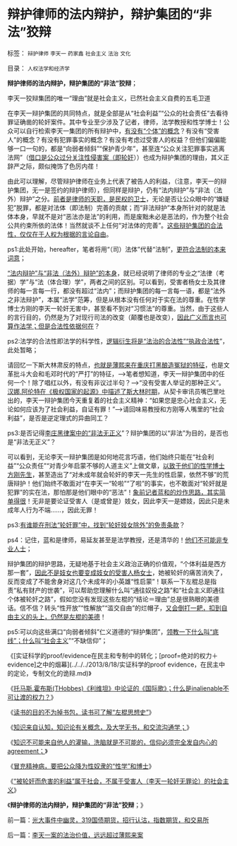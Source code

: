 # 辩护律师的法内辩护，辩护集团的“非法”狡辩

标签： `辩护律师` `李天一` `药家鑫` `社会主义` `法治` `文化` 

目录： `人权法学和经济学`

**辩护律师的法内辩护，辩护集团的“非法”狡辩**；

李天一狡辩集团的唯一“理由”就是社会主义，已然社会主义自费的五毛卫道



在李天一辩护集团的共同特点，就是全部是从“社会利益”“公众的社会责任”去看待罪证确凿的轮奸案件。其中专业至少涉及了记者，律师，法学教授和性学博士！公众可以自行检索李天一集团的所有辩护中，[有没有“个体”的概念](../../../2013/8/16/李天一轮奸案可能被黑白颠倒的科学原理.md)？有没有“受害人”的概念？有没有犯罪事实的概念？有没有考虑过受害人的权益？但他们偏偏能够一口一句的，都是“向弱者倾斜”“保护青少年”，甚至连“公众关注犯罪事实逃离法网”（[借口是公众过分关注性侵害案（即轮奸](../../../2013/8/20/被李天一辩护集团轮奸的社会主义.md)））也成为辩护集团的理由，其义正辞严之际，颇似掩饰了色厉内荏！

由此可以理解，尽管辩护律师在业务上代表了被告人的利益，（注意，李天一的辩护集团，无一是签约的辩护律师），但同样是辩护，仍有“法内辩护”与“非法（法外）辩护”之分。[前者是律师的天职，是民权的卫士](../../../2013/2/23/讼棍的客观条件，辩护律师是“废除恶法”的民权战士；.md)，无论是否让公众眼中的“嫌疑犯”脱罪，都是对法体（即法制）完善的贡献；而“非法辩护”本身所针对的就是法体本身，早就不是对“恶法亦是法”的利用，而是废黜未必是恶法的，作为整个社会公共约束所依的法体！当然就谈不上任何“对法体的完善”。[这些辩护集团的合法性，仅仅在于人权为根据的言论自由](../../../2013/8/16/《罗伯特议事规则》如何体现“犯罪的自由”和“后果自负”？.md)。

ps1:此处开始，hereafter，笔者将用“（司）法体”代替“法制”，[更符合法制的本来词意](../../../2013/7/29/法制与法治，EdwardCoke和孟德斯鸠的共识和分歧；.md)；

[“法内辩护”与“非法（法外）辩护”的本身](../../../2013/7/26/辛普森案有辩护律师，李天一轮奸案的金牙大状.md)，就已经说明了律师的专业之“法律（考据）学”与“法（体合理）学”，两者之间的区别。可以看到，受害者杨女士及其律师的每一言每一行，都没有超过“法内”；而辩护集团的每一言每一语，都是“法外之非法辩护”，本属“法学”范筹，但是从根本没有任何对于实在法的尊重。在性学博士方刚的李天一轮奸无害中，甚至看不到对“习惯法”的尊重。当然，由于这些人的言行目的，仍然是为了对现行司法的改变（颠覆也是改变），[因此广义而言也可算作法学；但是合法性依据何在](../../../2013/8/18/“法庭未审，公众已判”是法治基础，美国牛仔的法制和美国的法治.md)？

ps2:法学的合法性即法学的科学性，[逻辑衍生将是“法治的合法性”“执政合法性](../../../2013/7/31/讲政治的司法耦合，让李天一等同志得以轮奸执政合法性.md)”，此处暂略；

请回忆一下斯大林肃反的特点，[也就是薄熙来在重庆打黑酿造冤狱的特征](../../../2012/12/23/卢麒元，李庄，李北方，石勇，南方系和铅笔社.md)，也是文革批斗大会和毛邓时代的“严打”的特征，——>笔者想知道，李天一辩护集团中的任何一个！除了唱红以外，有没有非议过半句？——>“没有受害人举证的那种正义”。[汉娜.阿伦特在《极权国家的起源》中描述了斯大林时期](../../../2013/1/3/极权主义即“居安思危的集体主义传统”，马丁神父和汉娜.阿伦特.md)，从契卡审讯员嘴巴里吐出的，李天一辩护集团今天重复着的社会主义精神：“如果您是忠心社会主义，无论如何应该为了社会利益，自证有罪！”——>请回味易教授和方刚等人嘴里的“社会利益”，是否是逆定理式的异曲同工？

ps3:是否记得[李庄黑律案中的“非法无正义](../../../2010/10/24/黑律师的贡献“非法无正义”.md)”？辩护集团的以“非法”为目的，是否也是“非法无正义”？

可以看到，无论李天一辩护集团是如何地花言巧语，他们始终只能在“社会利益”“公众责任”“对青少年启蒙不够的人道主义”上做文章，[以致于他们的性学博士方刚先生](../../../2013/8/20/冒充精神病的“性学”和博士.md)，甚至造出了“对未成年就会轮奸的李天一先生的性启蒙，依然不够”的荒唐辩护！他们始终不敢面对“在李天一“轮啦”“了啦”的事实，也不敢面对“轮奸就是犯罪”的实在法，那怕那是他们眼中的“恶法”！[象前记者蓝和的炒作思路，其实简单得很](../../../2013/7/11/李天一及律师有权“无耻”.md)！无非是要论证受害人（是或曾是）妓女，因此李天一是嫖妓，因此只是未成年人行为不端……，因此无罪！

ps3:[有谁能在刑法“轮奸罪”中，找到“轮奸妓女除外”的免责条款](../../../2013/7/30/李天一轮奸案辩护难在“轮啦”“了啦”“不得了啦”！.md)？

ps4：记住，蓝和是律师，易延友甚至是法学教授，还是清华的！[他们不可能非专业人士](../../../2013/8/3/清华法学系易延友教授没有领悟《罗伯特议事规则》.md)；

辩护集团的辩护思路，无疑地基于社会主义政治正确的价值观，“个体利益是西方那一套”，[因此不是妓女也要变成妓女的受害人杨女士](../../../2013/7/30/李天一辩护集团的炒作思路和误判.md)，她被轮奸的痛苦消失了，反而变成了不能舍身对这几个未成年的小英雄“性启蒙”！联系一下左棍总是指责“私有财产的世袭”，可以帮助您理解什么叫“通往奴役之路”和“社会主义即通往个体被轮奸之路”，假如您没有发现这些左棍的“结论＝理由”总是很熟眼的美德话。信不信？转头“性开放”“性解放”“滥交自由”的烂帽子，[又会倒打一耙，扣到自由主义的头上，仍然是左棍的美德](../../../2013/7/25/《竞选州长》预测李天一轮奸案的连续剧和大结局.md)！

ps5:可以向这些满口“向弱者倾斜”仁义道德的“辩护集团”，[领教一下什么叫“底线”；什么叫“社会主义](../../../2013/8/3/有中国特色的国际接轨，互联网流氓的炒作方式，颠倒黑白的学术水平.md)”“不缺信仰”；

《[实证科学的proof/evidence在民主和专制中的转化；[proof=绝对的权力＋evidence]之中的烟幕](../../../2013/8/18/实证科学的proof evidence，在民主中的定论，专制文化的诡辩.md)》

《[托马斯.霍布斯(THobbes)《利维坦》中论证的《国际歌》；什么是inalienable不可让渡的权力？](../../../2013/8/19/什么是inalienable不可让渡的权力？《利维坦》中的《国际歌》.md)》

《[读书的目的不为掉书包，读书可了解“左棍思想史”](../../../2013/8/19/读书不为掉书包，可了解“左棍思想史”；.md)》

《[知识来自认知，知识论有关概念，及大学无书，和交流沟通学；](../../../2013/8/19/知识论的认知，大学无书，交流沟通学.md)》

《[知识不可能来自他人的灌输，洗脑就是不可能的，信仰必须完全发自内心的agreement；](../../../2013/8/19/知识论的认知，大学无书，交流沟通学.md)》

《[冒充精神病，要把公众降为性奴隶的“性学”和博士](../../../2013/8/20/冒充精神病的“性学”和博士.md)》

《[“被轮奸而危害的利益”属于社会，不属于受害人（李天一轮奸无罪论）的社会主义](../../../2013/8/20/被李天一辩护集团轮奸的社会主义.md)》

《**辩护律师的法内辩护，辩护集团的“非法”狡辩**；》



前一篇：[光大事件中幽灵，319国债期货，招行认沽，指数期货，和交易所](../../../2013/8/20/光大事件中幽灵，319国债期货，招行认沽，指数期货，和交易所.md)

后一篇：[李天一案的法治价值，远远超过薄熙来案](../../../2013/8/21/李天一案的法治价值，远远超过薄熙来案.md)